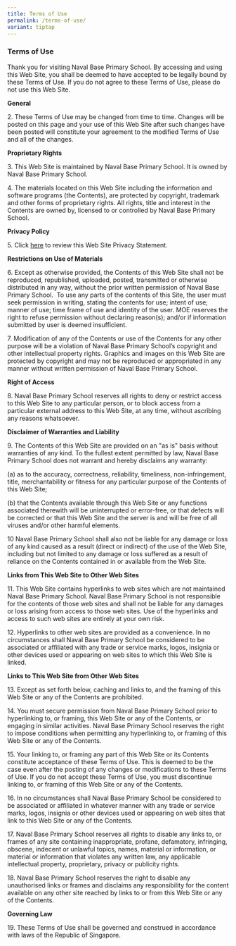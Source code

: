 ```yaml
---
title: Terms of Use
permalink: /terms-of-use/
variant: tiptap
---
```

<h3><strong>Terms of Use</strong></h3>
<p></p>
<p>Thank you for visiting Naval Base Primary School. By accessing and using
this Web Site, you shall be deemed to have accepted to be legally bound
by these Terms of Use. If you do not agree to these Terms of Use, please
do not use this Web Site.</p>
<p><strong>General</strong>
</p>
<p>2. These Terms of Use may be changed from time to time. Changes will be
posted on this page and your use of this Web Site after such changes have
been posted will constitute your agreement to the modified Terms of Use
and all of the changes.</p>
<p><strong>Proprietary Rights</strong>
</p>
<p>3. This Web Site is maintained by Naval Base Primary School. It is owned
by Naval Base Primary School.</p>
<p>4. The materials located on this Web Site including the information and
software programs (the Contents), are protected by copyright, trademark
and other forms of proprietary rights. All rights, title and interest in
the Contents are owned by, licensed to or controlled by Naval Base Primary
School.</p>
<p><strong>Privacy Policy</strong>
</p>
<p>5. Click <a href="https://www.navalbasepri.moe.edu.sg/privacy/" rel="noopener noreferrer nofollow" target="_blank">here</a> to
review this Web Site Privacy Statement.</p>
<p><strong>Restrictions on Use of Materials</strong>
</p>
<p>6. Except as otherwise provided, the Contents of this Web Site shall not
be reproduced, republished, uploaded, posted, transmitted or otherwise
distributed in any way, without the prior written permission of Naval Base
Primary School.&nbsp; To use any parts of the contents of this Site, the
user must seek permission in writing, stating the contents for use; intent
of use; manner of use; time frame of use and identity of the user. MOE
reserves the right to refuse permission without declaring reason(s); and/or
if information submitted by user is deemed insufficient.</p>
<p>7. Modification of any of the Contents or use of the Contents for any
other purpose will be a violation of Naval Base Primary School’s copyright
and other intellectual property rights. Graphics and images on this Web
Site are protected by copyright and may not be reproduced or appropriated
in any manner without written permission of Naval Base Primary School.</p>
<p><strong>Right of Access</strong>
</p>
<p>8. Naval Base Primary School reserves all rights to deny or restrict access
to this Web Site to any particular person, or to block access from a particular
external address to this Web Site, at any time, without ascribing any reasons
whatsoever.</p>
<p><strong>Disclaimer of Warranties and Liability</strong>
</p>
<p>9. The Contents of this Web Site are provided on an "as is" basis without
warranties of any kind. To the fullest extent permitted by law, Naval Base
Primary School does not warrant and hereby disclaims any warranty:</p>
<p>(a) as to the accuracy, correctness, reliability, timeliness, non-infringement,
title, merchantability or fitness for any particular purpose of the Contents
of this Web Site;</p>
<p>(b) that the Contents available through this Web Site or any functions
associated therewith will be uninterrupted or error-free, or that defects
will be corrected or that this Web Site and the server is and will be free
of all viruses and/or other harmful elements.</p>
<p>10 Naval Base Primary School shall also not be liable for any damage or
loss of any kind caused as a result (direct or indirect) of the use of
the Web Site, including but not limited to any damage or loss suffered
as a result of reliance on the Contents contained in or available from
the Web Site.</p>
<p><strong>Links from This Web Site to Other Web Sites</strong>
</p>
<p>11. This Web Site contains hyperlinks to web sites which are not maintained
Naval Base Primary School. Naval Base Primary School is not responsible
for the contents of those web sites and shall not be liable for any damages
or loss arising from access to those web sites. Use of the hyperlinks and
access to such web sites are entirely at your own risk.</p>
<p>12. Hyperlinks to other web sites are provided as a convenience. In no
circumstances shall Naval Base Primary School be considered to be associated
or affiliated with any trade or service marks, logos, insignia or other
devices used or appearing on web sites to which this Web Site is linked.</p>
<p><strong>Links to This Web Site from Other Web Sites</strong>
</p>
<p>13. Except as set forth below, caching and links to, and the framing of
this Web Site or any of the Contents are prohibited.</p>
<p>14. You must secure permission from Naval Base Primary School prior to
hyperlinking to, or framing, this Web Site or any of the Contents, or engaging
in similar activities. Naval Base Primary School reserves the right to
impose conditions when permitting any hyperlinking to, or framing of this
Web Site or any of the Contents.</p>
<p>15. Your linking to, or framing any part of this Web Site or its Contents
constitute acceptance of these Terms of Use. This is deemed to be the case
even after the posting of any changes or modifications to these Terms of
Use. If you do not accept these Terms of Use, you must discontinue linking
to, or framing of this Web Site or any of the Contents.</p>
<p>16. In no circumstances shall Naval Base Primary School be considered
to be associated or affiliated in whatever manner with any trade or service
marks, logos, insignia or other devices used or appearing on web sites
that link to this Web Site or any of the Contents.</p>
<p>17. Naval Base Primary School reserves all rights to disable any links
to, or frames of any site containing inappropriate, profane, defamatory,
infringing, obscene, indecent or unlawful topics, names, material or information,
or material or information that violates any written law, any applicable
intellectual property, proprietary, privacy or publicity rights.</p>
<p>18. Naval Base Primary School reserves the right to disable any unauthorised
links or frames and disclaims any responsibility for the content available
on any other site reached by links to or from this Web Site or any of the
Contents.</p>
<p><strong>Governing Law</strong>
</p>
<p>19. These Terms of Use shall be governed and construed in accordance with
laws of the Republic of Singapore.</p>
<p>&nbsp;</p>